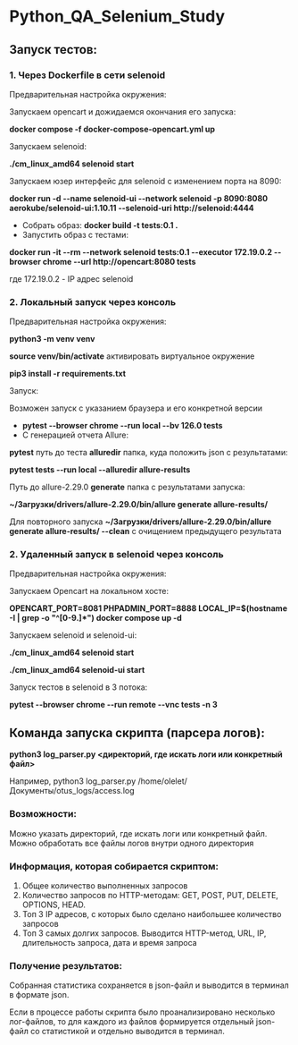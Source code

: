 # Python_QA_Selenium_Study
## Запуск тестов:
### 1. Через Dockerfile в сети selenoid

Предварительная настройка окружения:

Запускаем opencart и дожидаемся окончания его запуска:

**docker compose -f docker-compose-opencart.yml up**

Запускаем selenoid:

**./cm_linux_amd64 selenoid start**

Запускаем юзер интерфейс для selenoid с изменением порта на 8090:

**docker run -d --name selenoid-ui --network selenoid -p 8090:8080 aerokube/selenoid-ui:1.10.11 --selenoid-uri http://selenoid:4444**

* Собрать образ: **docker build -t tests:0.1 .**
* Запустить образ с тестами: 

**docker run -it --rm --network selenoid tests:0.1 --executor 172.19.0.2 --browser chrome --url http://opencart:8080 tests**

где 172.19.0.2 - IP адрес selenoid

### 2. Локальный запуск через консоль
Предварительная настройка окружения:

**python3 -m venv venv**

**source venv/bin/activate**    активировать виртуальное окружение

**pip3 install -r requirements.txt**

Запуск:

Возможен запуск с указанием браузера и его конкретной версии

* **pytest --browser chrome --run local --bv 126.0 tests**
* С генерацией отчета Allure:

**pytest** путь до теста **alluredir** папка, куда положить json с результатами:

**pytest tests --run local --alluredir allure-results**

Путь до allure-2.29.0 **generate** папка с результатами запуска:

**~/Загрузки/drivers/allure-2.29.0/bin/allure generate allure-results/**

Для повторного запуска **~/Загрузки/drivers/allure-2.29.0/bin/allure generate allure-results/ --clean** с очищением предыдущего результата

### 2. Удаленный запуск в selenoid через консоль

Предварительная настройка окружения:

Запускаем Opencart на локальном хосте:

**OPENCART_PORT=8081 PHPADMIN_PORT=8888 LOCAL_IP=$(hostname -I | grep -o "^[0-9.]*") docker compose up -d**

Запускаем selenoid и selenoid-ui:

**./cm_linux_amd64 selenoid start**

**./cm_linux_amd64 selenoid-ui start**

Запуск тестов в selenoid в 3 потока:

**pytest --browser chrome --run remote --vnc tests -n 3**

## Команда запуска скрипта (парсера логов):
**python3 log_parser.py <директорий, где искать логи или конкретный файл>**

Например, python3 log_parser.py /home/olelet/Документы/otus_logs/access.log

### Возможности:
Можно указать директорий, где искать логи или конкретный файл.
Можно обработать все файлы логов внутри одного директория

### Информация, которая собирается скриптом:

1. Общее количество выполненных запросов
2. Количество запросов по HTTP-методам: GET, POST, PUT, DELETE, OPTIONS, HEAD.
3. Топ 3 IP адресов, с которых было сделано наибольшее количество запросов
4. Топ 3 самых долгих запросов. Выводится HTTP-метод, URL, IP, длительность запроса, дата и время запроса

### Получение результатов:
Собранная статистика сохраняется в json-файл и выводится в терминал в формате json.

Если в процессе работы скрипта было проанализировано несколько лог-файлов, то для каждого из файлов формируется отдельный json-файл со статистикой и отдельно выводится в терминал.
